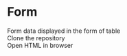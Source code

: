 # Form
Form data displayed in the form of table <br />
Clone the repository <br />
Open HTML in browser <br />
